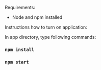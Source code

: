 Requirements:
- Node and npm installed

Instructions how to turn on application:

In app directory, type following commands:
### `npm install`

### `npm start`
